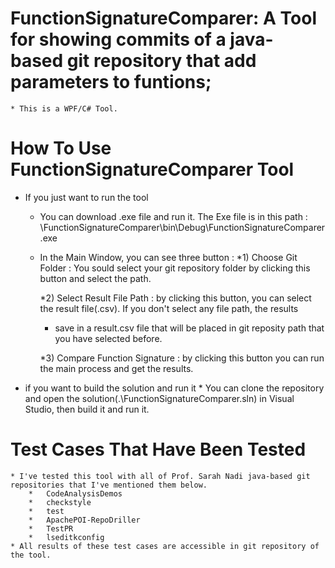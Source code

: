 # FunctionSignatureComparer: A Tool for showing commits of a java-based git repository that add parameters to funtions; #
	* This is a WPF/C# Tool.
	

# How To Use FunctionSignatureComparer Tool #
  
* 	If you just want to run the tool


	*	You can download .exe file and run it. The Exe file is in this path : \FunctionSignatureComparer\bin\Debug\FunctionSignatureComparer.exe
	*	In the Main Window, you can see three button : 
		*1) Choose Git Folder : You sould select your git repository folder by clicking this button and select the path.
		
		*2) Select Result File Path : by clicking this button, you can select the result file(.csv). If you don't select any file path, the results 
		*	save in a result.csv file that will be placed in git reposity path that you have selected before.
		
		*3) Compare Function Signature : by clicking this button you can run the main process and get the results.
		
*	if you want to build the solution and run it 
		*	You can clone the repository and open the solution(.\FunctionSignatureComparer.sln) in Visual Studio, then build it and run it.

# Test Cases That Have Been Tested #

	* I've tested this tool with all of Prof. Sarah Nadi java-based git repositories that I've mentioned them below.
		*	CodeAnalysisDemos
		*	checkstyle
		*	test
		*	ApachePOI-RepoDriller
		*	TestPR
		*	lseditkconfig
	* All results of these test cases are accessible in git repository of the tool.
	
	
	
